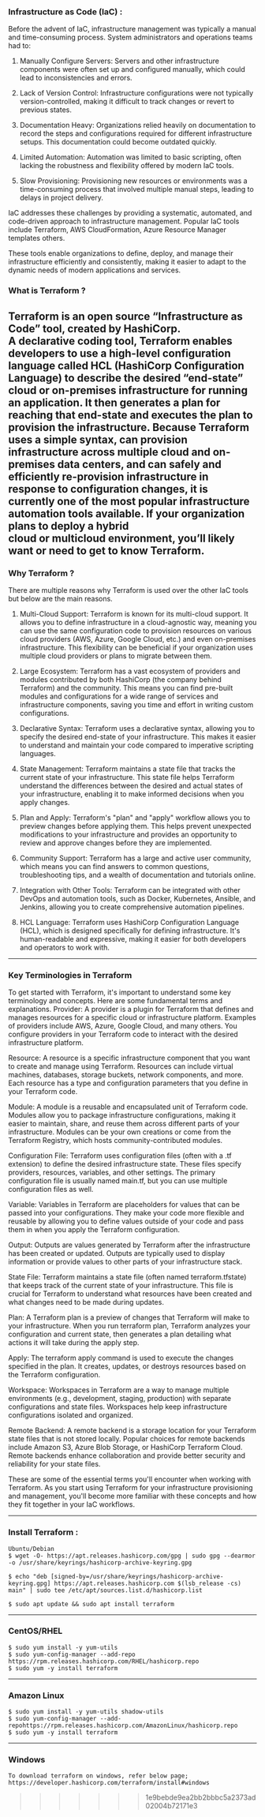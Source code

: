 ### Infrastructure as Code (IaC) :

Before the advent of IaC, infrastructure management was typically a manual and time-consuming process. System administrators and operations teams had to:

1)  Manually Configure Servers: Servers and other infrastructure components were often set up and configured manually, which could lead to inconsistencies and errors.

2)  Lack of Version Control: Infrastructure configurations were not typically version-controlled, making it difficult to track changes or revert to previous states.

3)  Documentation Heavy: Organizations relied heavily on documentation to record the steps and configurations required for different infrastructure setups. This documentation could become outdated quickly.

4)  Limited Automation: Automation was limited to basic scripting, often lacking the robustness and flexibility offered by modern IaC tools.

5)  Slow Provisioning: Provisioning new resources or environments was a time-consuming process that involved multiple manual steps, leading to delays in project delivery.

IaC addresses these challenges by providing a systematic, automated, and code-driven approach to infrastructure management. Popular IaC tools include Terraform, AWS CloudFormation, Azure Resource Manager templates others.

These tools enable organizations to define, deploy, and manage their infrastructure efficiently and consistently, making it easier to adapt to the dynamic needs of modern applications and services.



### What is Terraform ?
Terraform is an open source “Infrastructure as Code” tool, created by HashiCorp.
A declarative coding tool, Terraform enables developers to use a high-level configuration language called HCL (HashiCorp Configuration Language) to describe the desired “end-state” cloud or on-premises infrastructure for running an application. It then generates a plan for reaching that end-state and executes the plan to provision the infrastructure.
Because Terraform uses a simple syntax, can provision infrastructure across multiple cloud and on-premises data centers, and can safely and efficiently re-provision infrastructure in response to configuration changes, it is currently one of the most popular infrastructure automation tools available. If your organization plans to deploy a hybrid cloud or multicloud environment, you’ll likely want or need to get to know Terraform.
--------------------------------------------------------------------------------------


### Why Terraform ?

There are multiple reasons why Terraform is used over the other IaC tools but below are the main reasons.

1) Multi-Cloud Support: Terraform is known for its multi-cloud support. It allows you to define infrastructure in a cloud-agnostic way, meaning you can use the same configuration code to provision resources on various cloud providers (AWS, Azure, Google Cloud, etc.) and even on-premises infrastructure. This flexibility can be beneficial if your organization uses multiple cloud providers or plans to migrate between them.

2) Large Ecosystem: Terraform has a vast ecosystem of providers and modules contributed by both HashiCorp (the company behind Terraform) and the community. This means you can find pre-built modules and configurations for a wide range of services and infrastructure components, saving you time and effort in writing custom configurations.

3) Declarative Syntax: Terraform uses a declarative syntax, allowing you to specify the desired end-state of your infrastructure. This makes it easier to understand and maintain your code compared to imperative scripting languages.

4) State Management: Terraform maintains a state file that tracks the current state of your infrastructure. This state file helps Terraform understand the differences between the desired and actual states of your infrastructure, enabling it to make informed decisions when you apply changes.

5) Plan and Apply: Terraform's "plan" and "apply" workflow allows you to preview changes before applying them. This helps prevent unexpected modifications to your infrastructure and provides an opportunity to review and approve changes before they are implemented.

6) Community Support: Terraform has a large and active user community, which means you can find answers to common questions, troubleshooting tips, and a wealth of documentation and tutorials online.

7) Integration with Other Tools: Terraform can be integrated with other DevOps and automation tools, such as Docker, Kubernetes, Ansible, and Jenkins, allowing you to create comprehensive automation pipelines.

8) HCL Language: Terraform uses HashiCorp Configuration Language (HCL), which is designed specifically for defining infrastructure. It's human-readable and expressive, making it easier for both developers and operators to work with.

------------------------------------------------------------------------------------------------------------------------------------

### Key Terminologies in Terraform 

To get started with Terraform, it's important to understand some key terminology and concepts. Here are some fundamental terms and explanations.
Provider: A provider is a plugin for Terraform that defines and manages resources for a specific cloud or infrastructure platform. Examples of providers include AWS, Azure, Google Cloud, and many others. You configure providers in your Terraform code to interact with the desired infrastructure platform.

Resource: A resource is a specific infrastructure component that you want to create and manage using Terraform. Resources can include virtual machines, databases, storage buckets, network components, and more. Each resource has a type and configuration parameters that you define in your Terraform code.

Module: A module is a reusable and encapsulated unit of Terraform code. Modules allow you to package infrastructure configurations, making it easier to maintain, share, and reuse them across different parts of your infrastructure. Modules can be your own creations or come from the Terraform Registry, which hosts community-contributed modules.

Configuration File: Terraform uses configuration files (often with a .tf extension) to define the desired infrastructure state. These files specify providers, resources, variables, and other settings. The primary configuration file is usually named main.tf, but you can use multiple configuration files as well.

Variable: Variables in Terraform are placeholders for values that can be passed into your configurations. They make your code more flexible and reusable by allowing you to define values outside of your code and pass them in when you apply the Terraform configuration.

Output: Outputs are values generated by Terraform after the infrastructure has been created or updated. Outputs are typically used to display information or provide values to other parts of your infrastructure stack.

State File: Terraform maintains a state file (often named terraform.tfstate) that keeps track of the current state of your infrastructure. This file is crucial for Terraform to understand what resources have been created and what changes need to be made during updates.

Plan: A Terraform plan is a preview of changes that Terraform will make to your infrastructure. When you run terraform plan, Terraform analyzes your configuration and current state, then generates a plan detailing what actions it will take during the apply step.

Apply: The terraform apply command is used to execute the changes specified in the plan. It creates, updates, or destroys resources based on the Terraform configuration.

Workspace: Workspaces in Terraform are a way to manage multiple environments (e.g., development, staging, production) with separate configurations and state files. Workspaces help keep infrastructure configurations isolated and organized.

Remote Backend: A remote backend is a storage location for your Terraform state files that is not stored locally. Popular choices for remote backends include Amazon S3, Azure Blob Storage, or HashiCorp Terraform Cloud. Remote backends enhance collaboration and provide better security and reliability for your state files.

These are some of the essential terms you'll encounter when working with Terraform. As you start using Terraform for your infrastructure provisioning and management, you'll become more familiar with these concepts and how they fit together in your IaC workflows.

------------------------------------------------------------------------------------------------------------------------------------

### Install Terraform :
```
Ubuntu/Debian
$ wget -O- https://apt.releases.hashicorp.com/gpg | sudo gpg --dearmor -o /usr/share/keyrings/hashicorp-archive-keyring.gpg

$ echo "deb [signed-by=/usr/share/keyrings/hashicorp-archive-keyring.gpg] https://apt.releases.hashicorp.com $(lsb_release -cs) main" | sudo tee /etc/apt/sources.list.d/hashicorp.list

$ sudo apt update && sudo apt install terraform
```
-----------------------------------------------------------------

### CentOS/RHEL
```
$ sudo yum install -y yum-utils
$ sudo yum-config-manager --add-repo https://rpm.releases.hashicorp.com/RHEL/hashicorp.repo
$ sudo yum -y install terraform
```
---------------------------------------------------------------------

### Amazon Linux
```
$ sudo yum install -y yum-utils shadow-utils
$ sudo yum-config-manager --add-repohttps://rpm.releases.hashicorp.com/AmazonLinux/hashicorp.repo
$ sudo yum -y install terraform
```
-------------------------------------------------------------------------

### Windows
```
To download terraform on windows, refer below page;
https://developer.hashicorp.com/terraform/install#windows
```

>>>>>>> 1e9bebde9ea2bb2bbbc5a2373ad02004b72171e3